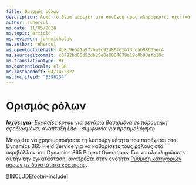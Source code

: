 ```yaml
---
title: Ορισμός ρόλων
description: Αυτό το θέμα παρέχει μια σύνδεση προς πληροφορίες σχετικά τη ρύθμιση κατηγοριών πόρων με δυνατότητα κράτησης.
author: ruhercul
ms.date: 11/05/2020
ms.topic: article
ms.reviewer: johnmichalak
ms.author: ruhercul
ms.openlocfilehash: 4e8c965a1a977ba9c92d80f61b73ccab98635ec4
ms.sourcegitcommit: c0792bd65d92db25e0e8864879a19c4b93efb10c
ms.translationtype: HT
ms.contentlocale: el-GR
ms.lasthandoff: 04/14/2022
ms.locfileid: "8596234"
---
```

# <a name="define-roles"></a>Ορισμός ρόλων

_**Ισχύει για:** Εργασίες έργου για σενάρια βασισμένα σε πόρους/μη εφοδιασμένα, ανάπτυξη Lite - συμφωνία για προτιμολόγηση_

Μπορείτε να χρησιμοποιήσετε τη λειτουργικότητα που παρέχεται στο Dynamics 365 Field Service για να καθορίσετε τους ρόλους στο περιβάλλον του Dynamics 365 Project Operations. Για να ολοκληρώσετε αυτήν την εγκατάσταση, ανατρέξτε στην ενότητα [Ρύθμιση κατηγοριών πόρων με δυνατότητα κράτησης](/dynamics365/field-service/set-up-bookable-resource-categories).


[!INCLUDE[footer-include](../includes/footer-banner.md)]